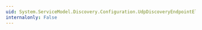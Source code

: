 ```yaml
---
uid: System.ServiceModel.Discovery.Configuration.UdpDiscoveryEndpointElement.OnInitializeAndValidate(System.ServiceModel.Configuration.ChannelEndpointElement)
internalonly: False
---
```

